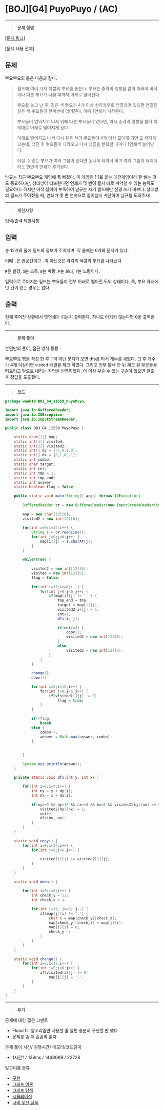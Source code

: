 # [BOJ][G4] PuyoPuyo / (AC)

---

> **문제 설명**
> 

[[문제 링크](https://www.acmicpc.net/problem/11559)]

[문제 내용 전체]

## 문제

뿌요뿌요의 룰은 다음과 같다.

> 필드에 여러 가지 색깔의 뿌요를 놓는다. 뿌요는 중력의 영향을 받아 아래에 바닥이나 다른 뿌요가 나올 때까지 아래로 떨어진다.
> 
> 
> 뿌요를 놓고 난 후, 같은 색 뿌요가 4개 이상 상하좌우로 연결되어 있으면 연결된 같은 색 뿌요들이 한꺼번에 없어진다. 이때 1연쇄가 시작된다.
> 
> 뿌요들이 없어지고 나서 위에 다른 뿌요들이 있다면, 역시 중력의 영향을 받아 차례대로 아래로 떨어지게 된다.
> 
> 아래로 떨어지고 나서 다시 같은 색의 뿌요들이 4개 이상 모이게 되면 또 터지게 되는데, 터진 후 뿌요들이 내려오고 다시 터짐을 반복할 때마다 1연쇄씩 늘어난다.
> 
> 터질 수 있는 뿌요가 여러 그룹이 있다면 동시에 터져야 하고 여러 그룹이 터지더라도 한번의 연쇄가 추가된다.
> 

남규는 최근 뿌요뿌요 게임에 푹 빠졌다. 이 게임은 1:1로 붙는 대전게임이라 잘 쌓는 것도 중요하지만, 상대방이 터뜨린다면 연쇄가 몇 번이 될지 바로 파악할 수 있는 능력도 필요하다. 하지만 아직 실력이 부족하여 남규는 자기 필드에만 신경 쓰기 바쁘다. 상대방의 필드가 주어졌을 때, 연쇄가 몇 번 연속으로 일어날지 계산하여 남규를 도와주자!

---

> **제한사항**
> 

입력/출력 제한사항

## 입력

총 12개의 줄에 필드의 정보가 주어지며, 각 줄에는 6개의 문자가 있다.

이때 `.`은 빈공간이고 `.`이 아닌것은 각각의 색깔의 뿌요를 나타낸다.

`R`은 빨강, `G`는 초록, `B`는 파랑, `P`는 보라, `Y`는 노랑이다.

입력으로 주어지는 필드는 뿌요들이 전부 아래로 떨어진 뒤의 상태이다. 즉, 뿌요 아래에 빈 칸이 있는 경우는 없다.

## 출력

현재 주어진 상황에서 몇연쇄가 되는지 출력한다. 하나도 터지지 않는다면 0을 출력한다.

---

> **문제 풀이**
> 

본인만의 풀이, 접근 방식 등등

뿌요뿌요 맵을 작성 한 후 ‘.’이 아닌 문자가 오면 dfs를 타서 개수를 새었다. 그 후 개수가 4개 이상이면 visited 배열을 체크 하였다. 그리고 전부 탐색 한 뒤 체크 된 부분들을 터트리고 밑으로 내리는 작업을 반복하였다. 더 이상 부술 수 있는 구슬이 없으면 탈출 후 정답을 도출했다.

---

> **코드**
> 

```java
package week10.BOJ_G4_11559_PuyoPuyo;

import java.io.BufferedReader;
import java.io.IOException;
import java.io.InputStreamReader;

public class BOJ_G4_11559_PuyoPuyo {

	static char[][] map;
	static int[][] visited;
	static int[][] visited2;
	static int[] dy = {-1,0,1,0};
	static int[] dx = {0,1,0,-1};
	static int combo;
	static char target;
	static int cnt;
	static int tmp = 1;
	static int tmp_end;
	static int answer;
	static boolean flag = false;
	
	public static void main(String[] args) throws IOException{
		
		BufferedReader br = new BufferedReader(new InputStreamReader(System.in));
		
		map = new char[12][6];
		visited2 = new int[12][6];
		
		for(int i=0;i<12;i++) {
			String s = br.readLine();
			for(int j=0;j<6;j++) {
				map[i][j] = s.charAt(j);
			}
		}
		
		while(true) {
			
			visited2 = new int[12][6];
			visited = new int[12][6];
			flag = false;
			
			for(int i=11;i>=0;i--) {
				for(int j=0;j<6;j++) {
					if(map[i][j] != '.') {
						tmp_end = tmp;
						target = map[i][j];
						visited2[i][j] = 1;
						cnt=1;
						dfs(i, j);
						
						if(cnt>=4) {
							copy();
							visited2 = new int[12][6];
						}
						else
							visited2 = new int[12][6];
					}
				}
			}
			
			change();
			down();
			
			for(int i=0;i<12;i++) {
				for(int j=0;j<6;j++) {
					if(visited[i][j] != 0)
						flag = true;
				}
			}
			
			if(!flag)
				break;
			else {
				combo++;
				answer = Math.max(answer, combo);
			}
			
			
		}
		
		System.out.println(answer);
	}

	private static void dfs(int y, int x) {
		
		for(int i=0;i<4;i++) {
			int ny = y + dy[i];
			int nx = x + dx[i];
			
			if(ny>=0 && ny<12 && nx>=0 && nx<6 && visited2[ny][nx] == 0 && map[ny][nx] == target) {
				visited2[ny][nx] = 1;
				cnt++;
				dfs(ny, nx);
			}
		}
	}
	
	static void copy() {
		for(int i=0;i<12;i++) {
			for(int j=0;j<6;j++) {
				
				visited[i][j] += visited2[i][j];
			}
		}
	}
	
	static void down() {
		
		for(int i=0;i<6;i++) {
			int check_y = 11;
			int check_x = i;
			
			for(int j=11; j>=0; j--) {
				if(map[j][i] != '.') {
					char c = map[check_y][check_x];
					map[check_y][check_x] = map[j][i];
					map[j][i] = c;
					check_y--;
				}
			}
		}
	}
	
	static void change() {
		for(int i=0;i<12;i++) {
			for(int j=0;j<6;j++) {
				if(visited[i][j] != 0)
					map[i][j] = '.';
			}
		}
	}
}

```

---

> **후기**
> 

문제에 대한 짧은 코멘트

- Flood fill 알고리즘만 사용할 줄 알면 충분히 구현할 만 했다
- 문제를 좀 더 꼼꼼히 읽자

문제 풀이 시간/ 실행시간/ 메모리/코드길이

- 1시간? / 128ms / 14480KB / 2272B

알고리즘 분류

- [구현](https://www.acmicpc.net/problem/tag/102)
- [그래프 이론](https://www.acmicpc.net/problem/tag/7)
- [그래프 탐색](https://www.acmicpc.net/problem/tag/11)
- [시뮬레이션](https://www.acmicpc.net/problem/tag/141)
- [너비 우선 탐색](https://www.acmicpc.net/problem/tag/126)